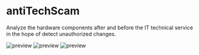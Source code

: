antiTechScam
============

Analyze the hardware components after and before the IT technical service in the hope of detect unauthorized changes.

![preview](http://logico.com.ar/soft/preview/1AwCQnC.jpg)
![preview](http://logico.com.ar/soft/preview/1AwCQnD.jpg)
![preview](http://logico.com.ar/soft/preview/1AwCQnE.jpg)
